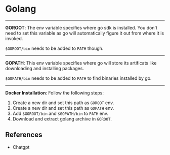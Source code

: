 # Golang

---
**GOROOT**: The env variable specifies where go sdk is installed. You don't need to set this variable as go will automatically figure it out from where it is invoked.

`$GOROOT/bin` needs to be added to `PATH` though.

---
**GOPATH**: This env variable specifies where go will store its artificats like downloading and installing packages.

`$GOPATH/bin` needs to be added to `PATH` to find binaries installed by go.

---
**Docker Installation**: Follow the following steps:

1. Create a new dir and set this path as `GOROOT` env.
2. Create a new dir and set this path as `GOPATH` env.
3. Add `$GOROOT/bin` and `$GOPATH/bin` to `PATH` env.
4. Download and extract golang archive in `GOROOT`.

## References

- Chatgpt
